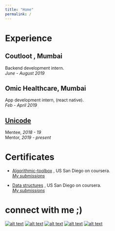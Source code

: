```yaml
---
title: "Home"
permalink: /
---
```


# Experience

## Coutloot , Mumbai 
Backend development intern.<br>
_June - August 2019_

## Omic Healthcare, Mumbai
App development intern, (react native).<br>
_Feb - April 2019_

## [Unicode](https://djunicode.github.io/about/)
Mentee,  _2018 - 19_ <br>
Mentor,   _2019 - present_ <br>


# Certificates

- [Algorithmic-toolbox](https://drive.google.com/file/d/1RMBBhmT2nhFp3I6sYA9aepBKCwYFFqAL/view?usp=drivesdk) , US San Diego on coursera.
   <br> [_My submissions_](https://github.com/nishant-nimbare/cp/tree/master/course/Algorithmic-toolBox)
  
- [Data structures](https://drive.google.com/file/d/1xXtkAQyULSEeOx2KhTUSiGHleS10uhke/view?usp=drivesdk) , US San Diego on coursera.
  <br> [_My submissions_](https://github.com/nishant-nimbare/cp/tree/master/course/Data_structures)



# connect with me ;)
<!-- display the social media buttons in your README -->

[![alt text][1.1]][1]
[![alt text][2.1]][2]
[![alt text][3.1]][3]
[![alt text][4.1]][4]
[![alt text][5.1]][5]


[1.1]: https://img.icons8.com/carbon-copy/24/000000/email.png
[2.1]: https://img.icons8.com/material-outlined/24/000000/github.png
[3.1]: https://img.icons8.com/wired/24/000000/chef-hat.png
[4.1]: https://img.icons8.com/android/24/000000/linkedin.png
[5.1]: https://img.icons8.com/ios-filled/24/000000/gitlab.png

[1]: mailto:nishantnimbare@gmail.com
[2]: http://www.github.com/nishant-nimbare
[3]: https://www.codechef.com/users/nishantnimbare
[4]: https://www.linkedin.com/in/nishant-nimbare/
[5]: https://gitlab.com/nishant-nimbare

